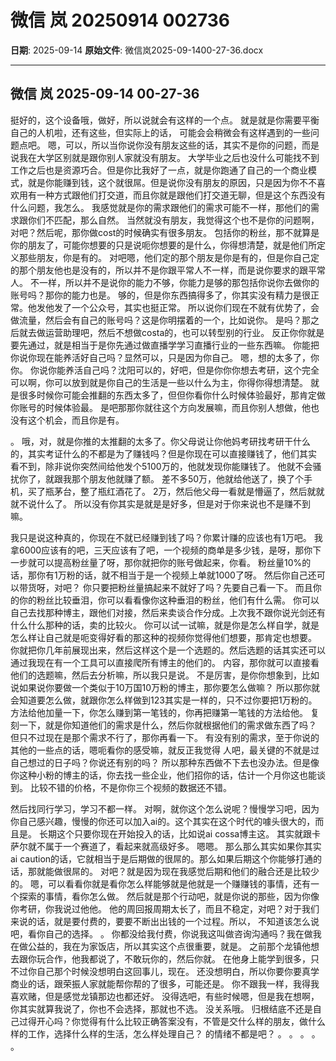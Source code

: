 # 微信 岚 20250914 002736

**日期**: 2025-09-14
**原始文件**: 微信岚2025-09-1400-27-36.docx

---

## 微信 岚 2025-09-14 00-27-36

挺好的，这个设备哦，做好，所以说就会有这样的一个点。
就是就是你需要平衡自己的人机啦，还有这些，但实际上的话，
可能会会稍微会有这样遇到的一些问题点吧。
嗯，可以，所以当你说你没有朋友这些的话，其实不是你的问题，而是说我在大学区别就是跟你别人家就没有朋友。
大学毕业之后也没什么可能找不到工作之后也是资源巧合。但是你比我好了一点，就是你跑通了自己的一个商业模式，就是你能赚到钱，这个就很屌。但是说你没有朋友的原因，只是因为你不不喜欢用有一种方式跟他们打交道，而且你就是跟他们打交道无聊，但是这个东西没有什么问题，我怎么。
我感觉就是你的需求跟他们的需求可能不一样，那他们的需求跟你们不匹配，那么自然。
当然就没有朋友，我觉得这个也不是你的问题啊，对吧？然后呢，那你做cost的时候确实有很多朋友。
包括你的粉丝，那不就算是你的朋友了，可能你想要的只是说呃你想要的是什么，你得想清楚，就是他们所定义那些朋友，你是有的。
对吧嗯，他们定的那个朋友是你是有的，但是你自己定的那个朋友他也是没有的，所以并不是你跟平常人不一样，而是说你要求的跟平常人。
不一样，所以并不是说你的能力不够，你能力是够的那包括你说你去做你的账号吗？那你的能力也是。
够的，但是你东西搞得多了，你其实没有精力是很正常。他发他发了一个公众号，其实也挺正常。
所以说你们现在不就有优势了，会做流量，然后会有自己的账号吗？这是你明摆着的一个，比如说你。
是吗？那之后就去做运营助理吧，然后不想做costa的，也可以转型别的行业。
反正你你就是要先通过，就是相当于是你先通过做直播学学习直播行业的一些东西嘛。
你能把你说你现在能养活好自己吗？显然可以，只是因为你自己。
嗯，想的太多了，你你。
你说你能养活自己吗？沈阳可以的，好吧，但是你你你想去考研，这个完全可以啊，你可以放到就是你自己的生活是一些以什么为主，你得你得想清楚。
就是很多时候你可能会推翻的东西太多了，但但你看你什么时候体验最好，那肯定做你账号的时候体验最。
是吧那那你就往这个方向发展嘛，而且你别人想做，他也没有这个机会，而且你是有。

。
哦，对，就是你推的太推翻的太多了。你父母说让你他妈考研找考研干什么的，其实考证什么的不都是为了赚钱吗？但是你现在可以直接赚钱了，他们其实
看不到，除非说你突然间给他发个5100万的，他就发现你能赚钱了。
他就不会骚扰你了，就跟我那个朋友他就赚了额。
差不多50万，他就给他送了，换了个手机，买了瓶茅台，整了瓶红酒花了。
2万，然后他父母一看就是懵逼了，然后就就就不说什么了。
所以没有你其实是就是是好多，但是对于你来说也不是赚不到嘛。

我只是说这种真的，你现在不就已经赚到钱了吗？你累计赚的应该也有1万吧。
我拿6000应该有的吧，三天应该有了吧，一个视频的商单是多少钱，是呀，那你下一步就可以提高粉丝量了呀，那你就把你的账号做起来，你看。
粉丝量10%的话，那你有1万粉的话，就不相当于是一个视频上单就1000了呀。
然后你自己还可以带货呀，对吧？
你只要把粉丝量搞起来不就好了吗？先要自己看一下。
而且你的你的粉丝比较垂泪，你可以看看像你这种垂泪的粉丝，他们有什么需。
你可以自己去找那种博主，跟他们对接，然后来卖谈合作分成。上次我不跟你说光剑还有什么什么那种的话，卖的比较火。
你可以试一试嘛，就是你是怎么样自学，就是怎么样让自己就是呃变得好看的那这种的视频你觉得他们想要，那肯定也想要。
你就把你几年前展现出来，然后这样这个是一个选题的。然后选题的话其实还可以通过我现在有一个工具可以直接爬所有博主的他们的。
内容，那你就可以直接看他们的选题嘛，然后去分析嘛，所以我只是说。
不是厉害，是你你想象到，比如说如果说你要做一个类似于10万国10万粉的博主，那你要怎么做嘛？
所以那你就会知道要怎么做，就跟你怎么样做到123其实是一样的，只不过你要把1万粉的。
方法给他加量一下，你怎么赚到第一笔钱的，你再把赚第一笔钱的方法给他。
复刻一下，就是你知道他们的需求是什么，然后你就根据他们的需求做东西了吗？
但只不过现在是那个需求不行了，那你再看一下。
有没有别的需求，至于你说的其他的一些点的话，嗯呃看你的感受嘛，就反正我觉得
人吧，最关键的不就是过自己想过的日子吗？你说还有别的吗？
所以那种东西做不下去也没办法。但是像你这种小粉的博主的话，你去找一些企业，他们招你的话，估计一个月你这也能谈到。
比较不错的价格，不是你你三个视频的数据还不错。

然后找同行学习，学习不都一样。
对啊，就你这个怎么说呢？慢慢学习吧，因为你自己感兴趣，慢慢的你还可以加入ai的。这个其实在这个时代的噱头很大的，而且是。
长期这个只要你现在开始投入的话，比如说ai cossa博主这。
其实就跟卡萨尔就不属于一个赛道了，看起来就高级好多。
嗯嗯。
那么那么其实如果你其实ai caution的话，它就相当于是后期做的很屌的。那么如果后期这个你能够打通的话，那就能做很屌的。
对吧？就是因为现在我感觉后期和他们的融合还是比较少的。
嗯，可以看看你就是看你怎么样能够就是他就是一个赚赚钱的事情，还有一个探索的事情，看你怎么做。
然后就是那个行动吧，就是你说的那些，因为你像你考研，你我说过他他。
他的周回报周期太长了，而且不稳定，对吧？对于我们来说的话，就是要付费的，要要不断出出钱的一个过程。所以，
不知道该怎么说吧，看你自己的选择。
。
你都没给我付费，你说我这叫做咨询沟通吗？我在做我在做公益的，我在为家饭店，所以其实这个点很重要，就是。
之前那个龙镇他想去跟你玩合作，他我都说了，不敢玩你的，然后你就。
在他身上能学到很多，只不过你自己那个时候没想明白这回事儿，现在。
还没想明白，所以你要你要真学商业的话，跟荣振人家就能帮你帮的了很多，可能还是。
你不跟我一样，我得我喜欢赌，但是感觉龙镇那边也都还好。
没得选吧，有些时候嗯，但是我在想啊，你其实就算我说了，你也不会选择，那就也不选。
没关系哦。
归根结底不还是自己过得开心吗？你觉得有什么比较正确答案没有，不管是交什么样的朋友，做什么样的工作，选择什么样的生活，怎么样处理自己？
的情绪不都是吧？
。
。
。
。
。

